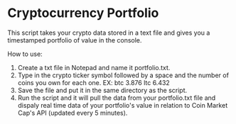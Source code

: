 # Cryptocurrency Portfolio

This script takes your crypto data stored in a text file and gives you a timestamped portfolio of value in the console.

How to use:

1) Create a txt file in Notepad and name it portfolio.txt.
2) Type in the crypto ticker symbol followed by a space and the number of coins you own for each one.
          EX: btc 3.876
              ltc 6.432
3) Save the file and put it in the same directory as the script.
4) Run the script and it will pull the data from your portfolio.txt file and dispaly real time data of your portfolio's value in relation to Coin Market Cap's API (updated every 5 minutes).
